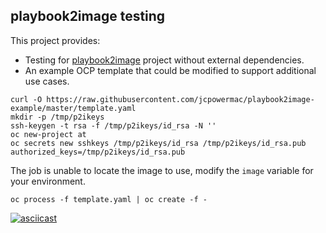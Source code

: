 ## playbook2image testing

This project provides:
- Testing for [playbook2image](https://github.com/aweiteka/playbook2image) project without external dependencies.
- An example OCP template that could be modified to support additional use cases.

```
curl -O https://raw.githubusercontent.com/jcpowermac/playbook2image-example/master/template.yaml
mkdir -p /tmp/p2ikeys
ssh-keygen -t rsa -f /tmp/p2ikeys/id_rsa -N ''
oc new-project at
oc secrets new sshkeys /tmp/p2ikeys/id_rsa /tmp/p2ikeys/id_rsa.pub authorized_keys=/tmp/p2ikeys/id_rsa.pub
```

The job is unable to locate the image to use, modify the `image` variable for your environment.

```
oc process -f template.yaml | oc create -f -
```

[![asciicast](https://asciinema.org/a/101608.png)](https://asciinema.org/a/101608)


